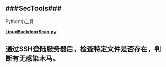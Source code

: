 ###SecTools###
---  
Python小工具

**[LinuxBackdoorScan.py](https://github.com/Shad0wpf/SecTools/blob/master/LinuxBackdoorScan.py)** 

通过SSH登陆服务器后，检查特定文件是否存在，判断有无感染木马。  
---
